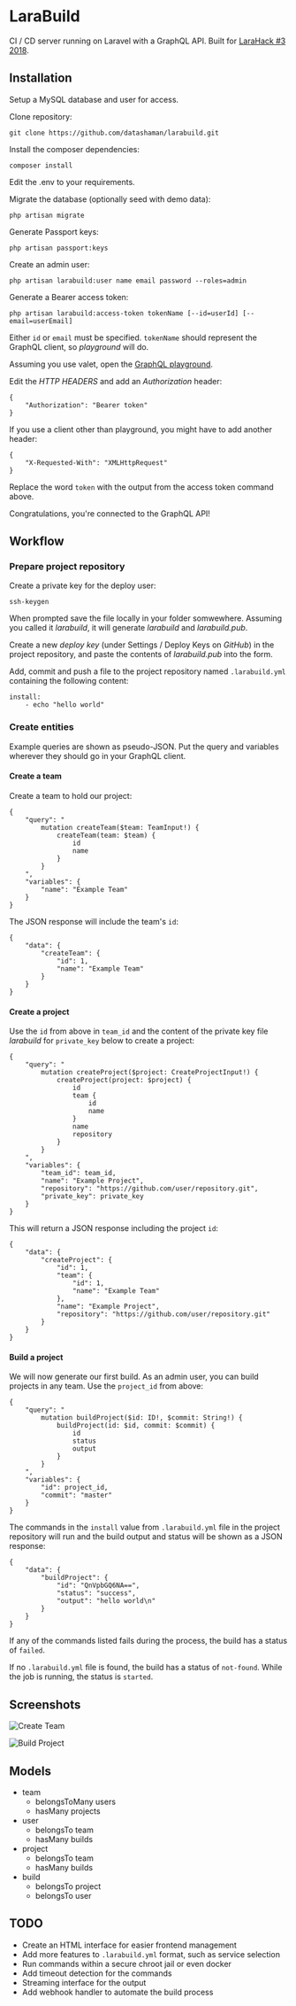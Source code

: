 # LaraBuild

CI / CD server running on Laravel with a GraphQL API. Built for [LaraHack #3 2018](https://larahack.com).

## Installation

Setup a MySQL database and user for access.

Clone repository:

    git clone https://github.com/datashaman/larabuild.git

Install the composer dependencies:

    composer install

Edit the .env to your requirements.

Migrate the database (optionally seed with demo data):

    php artisan migrate

Generate Passport keys:

    php artisan passport:keys

Create an admin user:

    php artisan larabuild:user name email password --roles=admin

Generate a Bearer access token:

    php artisan larabuild:access-token tokenName [--id=userId] [--email=userEmail]

Either `id` or `email` must be specified. `tokenName` should represent the GraphQL client, so _playground_ will do.

Assuming you use valet, open the [GraphQL playground](http://larabuild.test/graphql-playground).

Edit the _HTTP HEADERS_ and add an _Authorization_ header:

    {
        "Authorization": "Bearer token"
    }

If you use a client other than playground, you might have to add another header:

    {
        "X-Requested-With": "XMLHttpRequest"
    }

Replace the word `token` with the output from the access token command above.

Congratulations, you're connected to the GraphQL API!

## Workflow

### Prepare project repository

Create a private key for the deploy user:

    ssh-keygen

When prompted save the file locally in your folder somwewhere. Assuming you called it _larabuild_, it will generate _larabuild_ and _larabuild.pub_.

Create a new _deploy key_ (under Settings / Deploy Keys on _GitHub_) in the project repository, and paste the contents of _larabuild.pub_ into the form.

Add, commit and push a file to the project repository named `.larabuild.yml` containing the following content:

    install:
        - echo "hello world"

### Create entities

Example queries are shown as pseudo-JSON. Put the query and variables wherever they should go in your GraphQL client.

#### Create a team

Create a team to hold our project:

    {
        "query": "
            mutation createTeam($team: TeamInput!) {
                createTeam(team: $team) {
                    id
                    name
                }
            }
        ",
        "variables": {
            "name": "Example Team"
        }
    }

The JSON response will include the team's `id`:

    {
        "data": {
            "createTeam": {
                "id": 1,
                "name": "Example Team"
            }
        }
    }

#### Create a project

Use the `id` from above in `team_id` and the content of the private key file _larabuild_ for `private_key` below to create a project:

    {
        "query": "
            mutation createProject($project: CreateProjectInput!) {
                createProject(project: $project) {
                    id
                    team {
                        id
                        name
                    }
                    name
                    repository
                }
            }
        ",
        "variables": {
            "team_id": team_id,
            "name": "Example Project",
            "repository": "https://github.com/user/repository.git",
            "private_key": private_key
        }
    }

This will return a JSON response including the project `id`:

    {
        "data": {
            "createProject": {
                "id": 1,
                "team": {
                    "id": 1,
                    "name": "Example Team"
                },
                "name": "Example Project",
                "repository": "https://github.com/user/repository.git"
            }
        }
    }

#### Build a project

We will now generate our first build.  As an admin user, you can build projects in any team. Use the `project_id` from above:

    {
        "query": "
            mutation buildProject($id: ID!, $commit: String!) {
                buildProject(id: $id, commit: $commit) {
                    id
                    status
                    output
                }
            }
        ",
        "variables": {
            "id": project_id,
            "commit": "master"
        }
    }

The commands in the `install` value from `.larabuild.yml` file in the project repository will run and the build output and status will be shown as a JSON response:

    {
        "data": {
            "buildProject": {
                "id": "QnVpbGQ6NA==",
                "status": "success",
                "output": "hello world\n"
            }
        }
    }

If any of the commands listed fails during the process, the build has a status of `failed`.

If no `.larabuild.yml` file is found, the build has a status of `not-found`. While the job is running, the status is `started`.

## Screenshots

![Create Team](screenshots/Screenshot-Create-Team.png)

![Build Project](screenshots/Screenshot-Build-Project.png)

## Models

- team
    - belongsToMany users
    - hasMany projects
- user
    - belongsTo team
    - hasMany builds
- project
    - belongsTo team
    - hasMany builds
- build
    - belongsTo project
    - belongsTo user

## TODO

- Create an HTML interface for easier frontend management
- Add more features to `.larabuild.yml` format, such as service selection
- Run commands within a secure chroot jail or even docker
- Add timeout detection for the commands
- Streaming interface for the output
- Add webhook handler to automate the build process
